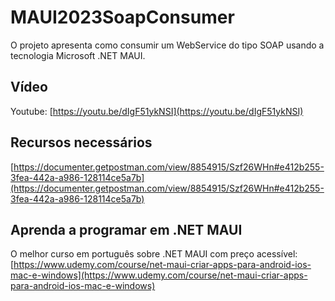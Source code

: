 # MAUI2023SoapConsumer
O projeto apresenta como consumir um WebService do tipo SOAP usando a tecnologia Microsoft .NET MAUI.

## Vídeo
Youtube: [https://youtu.be/dIgF51ykNSI](https://youtu.be/dIgF51ykNSI)

## Recursos necessários

[https://documenter.getpostman.com/view/8854915/Szf26WHn#e412b255-3fea-442a-a986-128114ce5a7b](https://documenter.getpostman.com/view/8854915/Szf26WHn#e412b255-3fea-442a-a986-128114ce5a7b)

## Aprenda a programar em .NET MAUI
O melhor curso em português sobre .NET MAUI com preço acessível: [https://www.udemy.com/course/net-maui-criar-apps-para-android-ios-mac-e-windows](https://www.udemy.com/course/net-maui-criar-apps-para-android-ios-mac-e-windows)